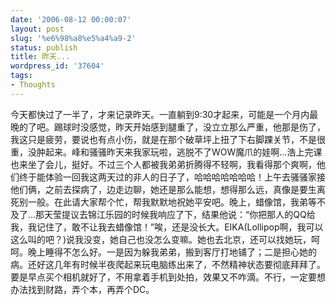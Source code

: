 ```yaml
---
date: '2006-08-12 00:00:07'
layout: post
slug: '%e6%98%a8%e5%a4%a9-2'
status: publish
title: 昨天...
wordpress_id: '37604'
tags:
- Thoughts
---
```


今天都快过了一半了，才来记录昨天。一直躺到9:30才起来，可能是一个月内最晚的了吧。踢球时没感觉，昨天开始感到腿重了，没立立那么严重，他那是伤了，我这只是疲劳，要说也有点小伤，就是在那个破草坪上扭了下右脚踝关节，不是很重，没肿起来。峰和骚骚昨天来我家玩啦，逃脱不了WOW魔爪的娃啊...浩上完课也来坐了会儿，挺好。不过三个人都被我弟弟折腾得不轻啊，我看得那个爽啊，他们终于能体验一回我这两天过的非人的日子了，哈哈哈哈哈哈哈！上午去骚骚家接他们俩，之前去探病了，边走边聊，她还是那么能想，想得那么远，真像是要生离死别一般。在此请大家帮个忙，帮我默默地祝她平安吧。晚上，蜡像馆，我弟等不及了...那天莹提议去锦江乐园的时候我响应了下，结果他说：“你把那人的QQ给我，我记住了，敢不让我去蜡像馆！”唉，还是没长大。EIKA(Lollipop啊，我可以这么叫的吧？)说我没变，她自己也没怎么变嘛。她也去北京，还可以找她玩，呵呵。晚上睡得不怎么好。一是因为躲我弟弟，搬到客厅打地铺了；二是担心她的病。还好这几年有时候半夜爬起来玩电脑练出来了，不然精神状态要彻底拜拜了。要是早点买个相机就好了，不用拿着手机到处拍，效果又不咋滴。不行，一定要想办法找到财路，弄个本，再弄个DC。
